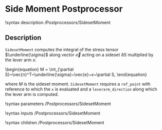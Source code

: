 # Side Moment Postprocessor

!syntax description /Postprocessors/SidesetMoment

## Description

`SidesetMoment` computes the integral of the stress tensor $\underline{\sigma}$
along vector $\vec{e}$ acting on a sideset $\partial S$ multiplied by the lever arm $x$:

\begin{equation}
  M = \int_{\partial S}~\vec{n}^T~\underline{\sigma}~\vec{e}~x~\partial S,
\end{equation}

where $M$ is the sideset moment. `SidesetMoment` requires a `ref_point` with reference
 to which the `x` is evaluated and a `leverarm_direction` along which the lever arm 
is computed.

!syntax parameters /Postprocessors/SidesetMoment

!syntax inputs /Postprocessors/SidesetMoment

!syntax children /Postprocessors/SidesetMoment
